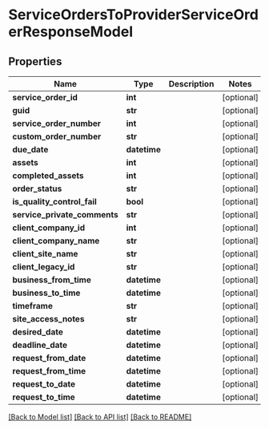 # ServiceOrdersToProviderServiceOrderResponseModel

## Properties
Name | Type | Description | Notes
------------ | ------------- | ------------- | -------------
**service_order_id** | **int** |  | [optional] 
**guid** | **str** |  | [optional] 
**service_order_number** | **int** |  | [optional] 
**custom_order_number** | **str** |  | [optional] 
**due_date** | **datetime** |  | [optional] 
**assets** | **int** |  | [optional] 
**completed_assets** | **int** |  | [optional] 
**order_status** | **str** |  | [optional] 
**is_quality_control_fail** | **bool** |  | [optional] 
**service_private_comments** | **str** |  | [optional] 
**client_company_id** | **int** |  | [optional] 
**client_company_name** | **str** |  | [optional] 
**client_site_name** | **str** |  | [optional] 
**client_legacy_id** | **str** |  | [optional] 
**business_from_time** | **datetime** |  | [optional] 
**business_to_time** | **datetime** |  | [optional] 
**timeframe** | **str** |  | [optional] 
**site_access_notes** | **str** |  | [optional] 
**desired_date** | **datetime** |  | [optional] 
**deadline_date** | **datetime** |  | [optional] 
**request_from_date** | **datetime** |  | [optional] 
**request_from_time** | **datetime** |  | [optional] 
**request_to_date** | **datetime** |  | [optional] 
**request_to_time** | **datetime** |  | [optional] 

[[Back to Model list]](../README.md#documentation-for-models) [[Back to API list]](../README.md#documentation-for-api-endpoints) [[Back to README]](../README.md)


